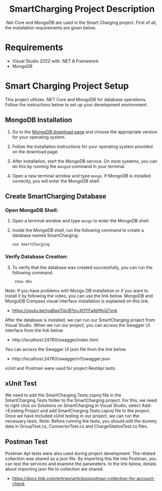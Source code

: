 <h1 align="center">
  SmartCharging Project Description
</h1>
.Net Core and MongoDB are used in the Smart Charging project. First of all, the installation requirements are given below. 



# Requirements

- Visual Studio 2022 with .NET 8 Framework
- MongoDB

# Smart Charging Project Setup

This project utilizes .NET Core and MongoDB for database operations. Follow the instructions below to set up your development environment.

## MongoDB Installation


1. Go to the [MongoDB download page](https://www.mongodb.com/try/download/community) and choose the appropriate version for your operating system.

2. Follow the installation instructions for your operating system provided on the download page.

3. After installation, start the MongoDB service. On most systems, you can do this by running the `mongod` command in your terminal.

4. Open a new terminal window and type `mongo`. If MongoDB is installed correctly, you will enter the MongoDB shell.

## Create SmartCharging Database

### Open MongoDB Shell:

1. Open a terminal window and type `mongo` to enter the MongoDB shell.

2. Inside the MongoDB shell, run the following command to create a database named SmartCharging:
   ```shell
   use SmartCharging
   ```

### Verify Database Creation:

3. To verify that the database was created successfully, you can run the following command:
    ```shell
     show dbs
    ```
Note: If you have problems with Mongo DB installation or if you want to install it by following the video, you can use the link below. MongoDB and MongoDB Compass visual interface installation is explained on this link. 
- https://youtu.be/jvaBaxlTqU8?si=Xt1YFaAjHfoQ7vnk
  
After the database is installed, we can run our SmartCharging project from Visual Studio.
When we run our project, you can access the Swagger UI interface from the link below.
- http://localhost:24760/swagger/index.html
  
You can access the Swagger UI json file from the link below.
- http://localhost:24760/swagger/v1/swagger.json

xUnit and Postman were used for project RestApi tests.

## xUnit Test
We need to add the SmartCharging.Tests.csproj file in the SmartCharging.Tests folder to the SmartCharging project. For this, we need to right click on Solutions on SmartCharging in Visual Studio, select Add->Existing Project and add SmartCharging.Tests.csproj file to the project.
Once we have included xUnit testing in our project, we can run the necessary tests.
Note: Before running the tests, you should edit the dummy data in GroupTest.cs, ConnectorTest.cs and ChargeStationTest.cs files.

## Postman Test
Postman Api tests were also used during project development. The related collection was shared as a json file. By importing this file into Postman, you can test the services and examine the parameters. 
In the link below, details about importing json file to collection are shared. 
- https://docs.tink.com/entries/articles/postman-collection-for-account-check





